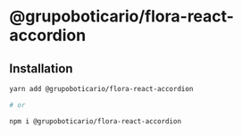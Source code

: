 # @grupoboticario/flora-react-accordion

## Installation

```sh
yarn add @grupoboticario/flora-react-accordion

# or

npm i @grupoboticario/flora-react-accordion
```
